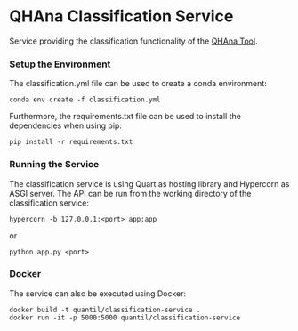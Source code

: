 # QHAna Classification Service

Service providing the classification functionality of the [QHAna Tool](https://github.com/UST-QuAntiL/qhana).

### Setup the Environment

The classification.yml file can be used to create a conda environment:

```
conda env create -f classification.yml
```

Furthermore, the requirements.txt file can be used to install the dependencies when using pip:

```
pip install -r requirements.txt
```

### Running the Service

The classification service is using Quart as hosting library and Hypercorn as ASGI server.
The API can be run from the working directory of the classification service:

```
hypercorn -b 127.0.0.1:<port> app:app
```

or

```
python app.py <port>
```

### Docker

The service can also be executed using Docker:

```
docker build -t quantil/classification-service .
docker run -it -p 5000:5000 quantil/classification-service
```